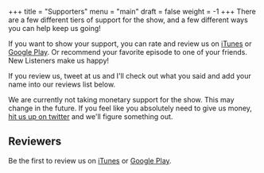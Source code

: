 +++
title = "Supporters"
menu = "main"
draft = false
weight = -1
+++
There are a few different tiers of support for the show, and a few
different ways you can help keep us going!

If you want to show your support, you can rate and review us on [iTunes](https://itunes.apple.com/us/podcast/batmans-little-bird/id1173274296?mt=2)
or [Google Play](https://goo.gl/app/playmusic?ibi=com.google.PlayMusic&isi=691797987&ius=googleplaymusic&link=https://play.google.com/music/m/Ic3gvtapomsajetb5vrw5wys32i?t%3DBatman's_Little_Bird).
Or recommend your favorite episode to one of your friends.  New Listeners make us happy!

If you review us, tweet at us and I'll check out what you said and add
your name into our reviews list below.

We are currently not taking monetary support for the show. This may change
in the future.  If you feel like you absolutely need to give us money,
[hit us up on twitter](http://twitter.com/bmansltlbird) and we'll figure
something out.

## Reviewers

Be the first to review us on
[iTunes](https://itunes.apple.com/us/podcast/batmans-little-bird/id1173274296?mt=2) or
[Google Play](https://goo.gl/app/playmusic?ibi=com.google.PlayMusic&isi=691797987&ius=googleplaymusic&link=https://play.google.com/music/m/Ic3gvtapomsajetb5vrw5wys32i?t%3DBatman's_Little_Bird).